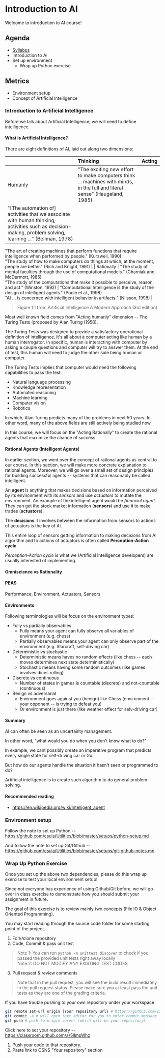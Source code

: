 # Introduction to AI

Welcome to introduction to AI course!

## Agenda

* [Syllabus](../SYLLABUS.md)
* Introduction to AI
* Set up environment
    * Wrap up Python exercise

## Metrics

* Environment setup
* Concept of Artificial Intelligence

### Introduction to Artificial Intelligence

Before we talk about Artificial Intelligence, we will need to define intelligence.

#### What is Artificial Intelligence?

There are eight definitions of AI, laid out along two dimensions:

| | Thinking | Acting |
| :-- | :-- | :--
| Humanly | "The exciting new effort to make computers think ... machines with minds, in the full and literal sense" (Haugeland, 1985)  
"[The automation of] activities that we associate with human thinking, activities such as decision-making, problem solving, learning ..." (Bellman, 1978) |
"The art of creating machines that perform functions that require intelligence when performed by people." (Kurzweil, 1990)  
"The study of how to make computers do things at which, at the moment, people are better." (Rich and Knight, 1991) |
| Rationally | "The study of mental faculties through the use of computational models." (Charniak and McDermott, 1985)  
"The study of the computations that make it possible to perceive, reason, and act." (Winston, 1992) |
"Computational Intelligence is the study of the design of intelligent agents." (Poole et al., 1998)  
"AI ... is concerned with intelligent behavior in artifacts." (Nilsson, 1998) |

> Figure 1.1 from Artificial Intelligence A Modern Approach (3rd edition)

Most well known field comes from "Acting humanly" dimension -- The Turing Tests
(proposed by Alan Turing (1950).

The Turing Tests was designed to provide a satisfactory operational definition
of intelligence. It's all about a computer acting like human by a human
interrogator. In specific, human is interacting with computer by asking a
couple questions and computer will try to answer them. At the end of test, this
human will need to judge the other side being human or computer.

The Turing Tests implies that computer would need the following capabilities to
pass the test:

* Natural language processing
* Knowledge representation
* Automated reasoning
* Machine learning
* Computer vision
* Robotics

In which, Alan Turing predicts many of the problems in next 50 years. In other
word, many of the above fields are still actively being studied now.

In this course, we will focus on the "Acting Rationally" to create the rational
agents that maximize the chance of success.

#### Rational Agents (Intelligent Agents)

In earlier section, we went over the concept of rational agents as central to
our course. In this section, we will make more concrete explanation to rational
agents. Moreover, we will go over a small set of design principles for building
successful agents -- systems that can reasonably be called intelligent.

An **agent** is anything that makes decisions based on information perceived by
its environment with its *sensors* and use *actuators* to mutate the
environment. An example of the intelligent agent would be *financial agent*.
They can get the stock market information (**sensors**) and use it to make
trades (**actuators**).

The **decisions** it involves between the information from sensors to actions of
actuators is the key of AI.

This entire loop of sensors getting information to making decisions from AI algorithm
and to actions of actuators is often called **Perception-Action cycle**.

*Perception-Action cycle* is what we (Artificial Intelligence developers) are usually
interested of implementing.

#### Omniscience vs Rationality

#### PEAS

Performance, Environment, Actuators, Sensors.

#### Environments

Following terminologies will be focus on the environment types:

* Fully vs partially observables
  * Fully means your agent can fully observe all variables of environment (e.g. chess)
  * Partially observables means your agent can only observe part of the environment (e.g. Starcraft, self-driving car)
* Deterministic vs stochastic
  * Deterministic means haves no random effects (like chess -- each moves determines next state deterministically)
  * Stochastic means having some random outcomes (like games involves dices rolling)
* Discrete vs continuous
  * Number of states in games is countable (discrete) and not-countable (continuous)
* Benign vs adversarial
  * Environment goes against you (benign) like Chess (environment -- your opponent -- is trying to defeat you)
  * Or environment is just there (like weather effect for selv-driving car)

#### Summary

AI can often be seen as an uncertainty management.

In other word, "what would you do when you don't know what to do?"

In example, we cant possibly create an imperative program that predicts every single
state for self-driving car or Go.

But how do our agents handle the situation it hasn't seen or programmed to do?

Artificial intelligence is to create such algorithm to do general problem solving.

#### Recommended reading

* https://en.wikipedia.org/wiki/Intelligent_agent

### Environment setup

Follow the note to set up Python -- https://github.com/csula/Utilities/blob/master/setups/python-setup.md

And follow the note to set up Git/Github -- https://github.com/csula/Utilities/blob/master/setups/git-github-notes.md

### Wrap Up Python Exercise

Once you set up the above two dependencies, please do this wrap up exercise to
test your local environment setup!

Since not everyone has experience of using Github/Git before, we will go over
in class exercise to demonstrate how you should submit your assignment in future.

The goal of this exercise is to review mainly two concepts (File IO &
Object Oriented Programming).

You may start reading through the source code folder for some starting point of the project.

1. Fork/clone repository
2. Code, Commit & pass unit test  
> Note 1: You can run `python -m unittest discover` to check if you passed the provided unit tests right away locally  
> Note 2: DO NOT MODIFY ANY EXISTING TEST CODES

3. Pull request & review comments  
> Note that in the pull request, you will see the build result immediately in the pull request status. Please make sure you at least pass the unit tests as they are one of the grading criteria.

If you have trouble pushing to your own repository under your workspace

```bash
git remote set-url origin {Your repository url} # https://github.com/csula/cs4660-fall-2017-exercise-1-rcliao.git for example
git commit -a # will open text editor for you to enter commit message
git push # push to origin server (which will be your repository)
```

Click here to set your repository -- https://classroom.github.com/a/5llmpWhz

1. Push your code to that repository.
2. Paste link to CSNS "Your repository" section

